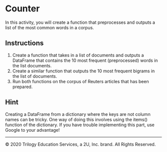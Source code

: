 # Counter

In this activity, you will create a function that preprocesses and outputs a list of the most common words in a corpus.

## Instructions

1. Create a function that takes in a list of documents and outputs a DataFrame that contains the 10 most frequent (preprocessed) words in the list documents. 
2. Create a similar function that outputs the 10 most frequent bigrams in the list of documents.
3. Run both functions on the corpus of Reuters articles that has been prepared.

## Hint

Creating a DataFrame from a dictionary where the keys are not column names can be tricky. One way of doing this involves using the items() function of the dictionary. If you have trouble implementing this part, use Google to your advantage!

---

© 2020 Trilogy Education Services, a 2U, Inc. brand. All Rights Reserved.
